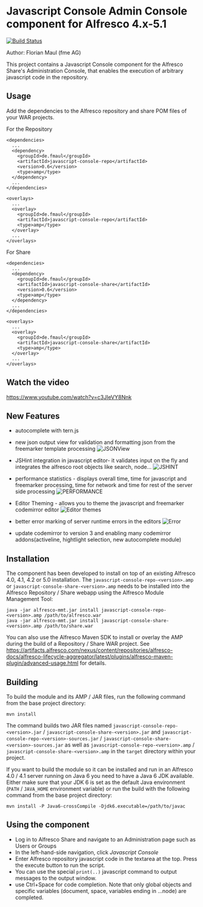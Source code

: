 Javascript Console Admin Console component for Alfresco 4.x-5.1
===============================================================
[![Build Status](https://travis-ci.org/share-extras/js-console.svg?branch=master)](https://travis-ci.org/share-extras/js-console)

Author: Florian Maul (fme AG)  

This project contains a Javascript Console component for the Alfresco Share's
Administration Console, that enables the execution of arbitrary javascript code
in the repository.


Usage
--------
Add the dependencies to the Alfresco repository and share POM files of your WAR projects.

For the Repository

    <dependencies>
      ...
      <dependency>
        <groupId>de.fmaul</groupId>
        <artifactId>javascript-console-repo</artifactId>
        <version>0.6</version>
        <type>amp</type>
      </dependency>
      ...
    </dependencies>

    <overlays>
      ...
      <overlay>
        <groupId>de.fmaul</groupId>
        <artifactId>javascript-console-repo</artifactId>
        <type>amp</type>
      </overlay>
      ...
    </overlays>

For Share

    <dependencies>
      ...
      <dependency>
        <groupId>de.fmaul</groupId>
        <artifactId>javascript-console-share</artifactId>
        <version>0.6</version>
        <type>amp</type>
      </dependency>
      ...
    </dependencies>

    <overlays>
      ...
      <overlay>
        <groupId>de.fmaul</groupId>
        <artifactId>javascript-console-share</artifactId>
        <type>amp</type>
      </overlay>
      ...
    </overlays>

Watch the video
--------

https://www.youtube.com/watch?v=c3JIeVY8Nnk

New Features
--------

+ autocomplete with tern.js

+ new json output view for validation and formatting json from the freemarker template processing
![JSONView](https://raw.github.com/jgoldhammer/js-console/master/javascript-console-share/screenshots/json_output_view.png)

+ JSHint integration in javascript editor- it validates input on the fly and integrates the alfresco root objects like search, node...
![JSHINT](https://raw.github.com/jgoldhammer/js-console/master/javascript-console-share/screenshots/jshint_live_integration.png)

+ performance statistics - displays overall time, time for javascript and freemarker processing, time for network and time for rest of the server side processing
![PERFORMANCE](https://raw.github.com/jgoldhammer/js-console/master/javascript-console-share/screenshots/performance_stats.png)

+ Editor Theming - allows you to theme the javascript and freemarker codemirror editor
![Editor themes](https://raw.github.com/jgoldhammer/js-console/master/javascript-console-share/screenshots/editor_themes.png)

+ better error marking of server runtime errors in the editors
![Error](https://raw.github.com/jgoldhammer/js-console/master/javascript-console-share/screenshots/js_error_detection_and_marking.png)

+ update codemirror to version 3 and enabling many codemirror addons(activeline, hightlight selection, new autocomplete module)


Installation
------------

The component has been developed to install on top of an existing Alfresco
4.0, 4.1, 4.2 or 5.0 installation. The `javascript-console-repo-<version>.amp` or
`javascript-console-share-<version>.amp` needs to be installed into the Alfresco
Repository / Share webapp using the Alfresco Module Management Tool:

    java -jar alfresco-mmt.jar install javascript-console-repo-<version>.amp /path/to/alfresco.war
    java -jar alfresco-mmt.jar install javascript-console-share-<version>.amp /path/to/share.war

You can also use the Alfresco Maven SDK to install or overlay the AMP during the build of a
Repository / Share WAR project. See https://artifacts.alfresco.com/nexus/content/repositories/alfresco-docs/alfresco-lifecycle-aggregator/latest/plugins/alfresco-maven-plugin/advanced-usage.html
for details.


Building
--------

To build the module and its AMP / JAR files, run the following command from the base
project directory:

    mvn install

The command builds two JAR files named `javascript-console-repo-<version>.jar` /
`javascript-console-share-<version>.jar` and `javascript-console-repo-<version>-sources.jar` /
`javascript-console-share-<version>-sources.jar` as well as `javascript-console-repo-<version>.amp` /
`javascript-console-share-<version>.amp` in the `target` directory within your project.

If you want to build the module so it can be installed and run in an Alfresco 4.0 / 4.1 server
running on Java 6 you need to have a Java 6 JDK available. Either make sure that your JDK 6 is set
as the default Java environment (`PATH` / `JAVA_HOME` environment variable) or run the build with the
following command from the base project directory:

    mvn install -P Java6-crossCompile -Djdk6.executable=/path/to/javac


Using the component
-------------------

- Log in to Alfresco Share and navigate to an Administration page such as Users
  or Groups
- In the left-hand-side navigation, click *Javascript Console*
- Enter Alfresco repository javascript code in the textarea at the top. Press
  the execute button to run the script.
- You can use the special `print(..)` javascript command to output messages to
  the output window.
- use Ctrl+Space for code completion. Note that only global objects and specific
  variables (document, space, variables ending in ...node) are completed.
